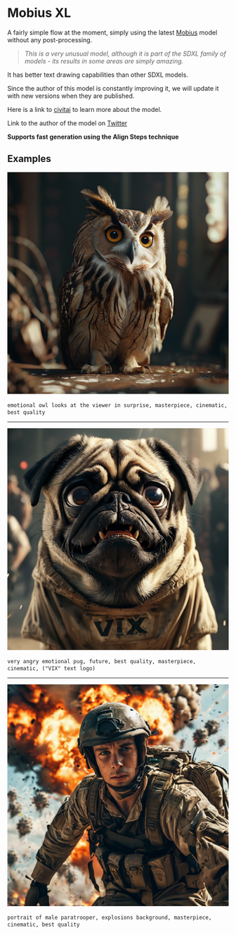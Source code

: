 # Mobius XL

A fairly simple flow at the moment, simply using the latest [Mobius](https://huggingface.co/Corcelio/mobius) model without any post-processing.

> *This is a very unusual model, although it is part of the SDXL family of models - its results in some areas are simply amazing.*

It has better text drawing capabilities than other SDXL models.

Since the author of this model is constantly improving it, we will update it with new versions when they are published.

Here is a link to [civitai](https://civitai.com/models/490622/mobius) to learn more about the model.

Link to the author of the model on [Twitter](https://x.com/DataPlusEngine)

**Supports fast generation using the Align Steps technique**

## Examples

![Image](../FlowsResults/Mobius_XL_1.png)

    emotional owl looks at the viewer in surprise, masterpiece, cinematic, best quality

---

![Image](../FlowsResults/Mobius_XL_2.png)

    very angry emotional pug, future, best quality, masterpiece, cinematic, ("VIX" text logo)

---

![Image](../FlowsResults/Mobius_XL_3.png)

    portrait of male paratrooper, explosions background, masterpiece, cinematic, best quality
